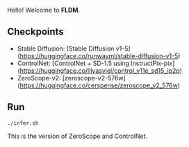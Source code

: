 Hello! Welcome to **FLDM**. 

## Checkpoints

* Stable Diffusion: [Stable Diffusion v1-5] (https://huggingface.co/runwayml/stable-diffusion-v1-5)
* ControlNet: [ControlNet + SD-1.5 using InstructPix-pix] (https://huggingface.co/lllyasviel/control_v11e_sd15_ip2p)
* ZeroScope-v2: [zeroscope-v2-576w] (https://huggingface.co/cerspense/zeroscope_v2_576w)

## Run

```shell
./infer.sh
```

This is the version of ZeroScope and ControlNet.



